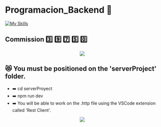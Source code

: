 # Programacion_Backend :wine_glass:

[![My Skills](https://skillicons.dev/icons?i=vscode,js,nodejs,express)](https://skillicons.dev)

## Commission :three: :nine: :seven: :five: :zero:

<p align="center">
<img src="https://img.shields.io/badge/STATUS-EN%20DESAROLLO-green">
</p>

<!-- ## :hotsprings: Abri y ejecuta el desafio #1

- :arrow_right: cd 1-desafio
- :arrow_right: node ./ProductManager.js

## :boom: Abri y ejecuta el desafio #2

- :arrow_right: cd 2-desafio
- :arrow_right: node ./ProductManager.js -->

## :heart_eyes_cat: You must be positioned on the 'serverProject' folder.

- :arrow_right: cd serverProyect
- :arrow_right: npm run dev
- :arrow_right: You will be able to work on the .http file using the VSCode
  extension called 'Rest Client'.

<p align="center">
<img src="https://i.ibb.co/PCPxRz0/backend-dev.png">
</p>
